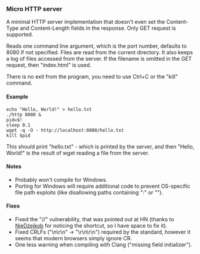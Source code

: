 ### Micro HTTP server

A minimal HTTP server implementation that doesn't even set the Content-Type and Content-Length fields in the response. Only GET request is supported.

Reads one command line argument, which is the port number, defaults to 8080 if not specified. Files are read from the current directory. It also keeps a log of files accessed from the server. If the filename is omitted in the GET request, then "index.html" is used.

There is no exit from the program, you need to use Ctrl+C or the "kill" command. 

#### Example

	echo "Hello, World!" > hello.txt
	./http 8080 &
	pid=$!
	sleep 0.1
	wget -q -O - http://localhost:8080/hello.txt
	kill $pid

This should print "hello.txt" - which is printed by the server, and then "Hello, World!" is the result of wget reading a file from the server. 

#### Notes

- Probably won't compile for Windows.
- Porting for Windows will require additional code to prevent OS-specific file path exploits (like disallowing paths containing ":" or "\").

#### Fixes

- Fixed the "//" vulnerability, that was pointed out at HN (thanks to [NieDżejkob](https://github.com/NieDzejkob) for noticing the shortcut, so I have space to fix it).
- Fixed CRLFs ("\n\r\n" -> "\r\n\r\n") required by the standard, however it seems that modern browsers simply ignore CR.
- One less warning when compiling with Clang ("missing field initializer").
